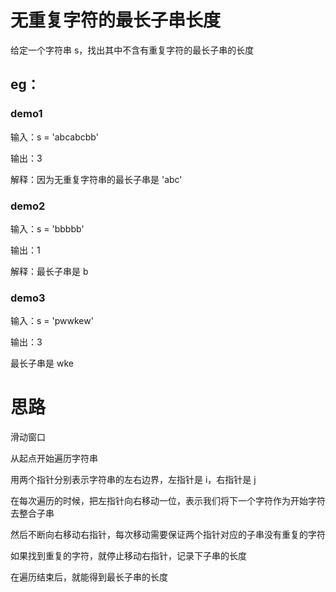
# 无重复字符的最长子串长度
给定一个字符串 s，找出其中不含有重复字符的最长子串的长度

## eg：

### demo1
输入：s = 'abcabcbb'

输出：3

解释：因为无重复字符串的最长子串是 'abc'

### demo2
输入：s = 'bbbbb'

输出：1

解释：最长子串是 b

### demo3
输入：s = 'pwwkew'

输出：3

最长子串是 wke

# 思路
滑动窗口

从起点开始遍历字符串

用两个指针分别表示字符串的左右边界，左指针是 i，右指针是 j

在每次遍历的时候，把左指针向右移动一位，表示我们将下一个字符作为开始字符 去整合子串

然后不断向右移动右指针，每次移动需要保证两个指针对应的子串没有重复的字符

如果找到重复的字符，就停止移动右指针，记录下子串的长度

在遍历结束后，就能得到最长子串的长度
